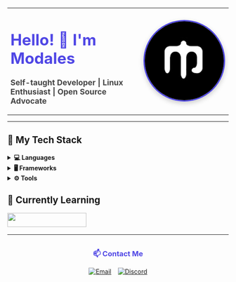 <!-- Profile Card Layout -->
<table>
  <tr>
    <td valign="middle" width="60%">
      <h1 align="left" style="color: #4f46e5; font-size: 2.2rem;">Hello! 👋 I'm Modales</h1>
      <p align="left" style="max-width: 400px; font-size: 1.1rem; color: #444;">
        <b>Self-taught Developer | Linux Enthusiast | Open Source Advocate</b>
      </p>
    </td>
    <td align="center" valign="middle" width="40%">
      <img src="./modalesxd.jpg" width="180" style="display: block; margin: auto; border-radius: 10rem; box-shadow: 0 4px 12px rgba(0,0,0,0.2); border: 3px solid #4f46e5;" alt="Profile picture" />
    </td>
  </tr>
</table>

---

## 🚀 My Tech Stack

<details>
  <summary><strong>💻 Languages</strong></summary>
  <p>
    <img src="https://skillicons.dev/icons?i=html,css,js,ts" alt="HTML, CSS, JavaScript, TypeScript" width="180" height="32"/>
  </p>
</details>
<details>
  <summary><strong>🖥️ Frameworks</strong></summary>
  <p>
<<<<<<< HEAD
    <img src="https://skillicons.dev/icons?i=nestjs,express,nextjs,react" alt="Next.js, React, Tailwind CSS, NestJS" width="180" height="32"/>
=======
    <img src="https://skillicons.dev/icons?i=react,tailwind,nestjs,expressjs" alt="Next.js, React, Tailwind CSS, NestJS" width="180" height="32"/>
>>>>>>> ee18c68ff652499d0f7e32d367460c58a7719661
  </p>
</details>
<details>
  <summary><strong>⚙️ Tools</strong></summary>
  <p>
    <img src="https://skillicons.dev/icons?i=bash,linux,git,pnpm,bash,npm,obsidian" alt="" width="220" height="32"/>
  </p>
</details>

## 🌱 Currently Learning
<img src="https://skillicons.dev/icons?i=docker,express,adonis,linux,python"  width="180" height="32"/>

---

<!-- Contact -->
<div align="center" style="margin-top: 32px;">
  <h3 style="margin-bottom: 16px; color: #4f46e5;">📫 Contact Me</h3>
  <div style="display: flex; gap: 15px; justify-content: center; flex-wrap: wrap;">
    <a href="mailto:modalesxd@protonmail.com">
      <img src="https://img.shields.io/badge/Email-8B89CC?style=for-the-badge&logo=protonmail&logoColor=white" alt="Email"/>
    </a>
    <a href="https://discord.gg/aGGMfz8EWR" target="_blank" rel="noopener noreferrer">
      <img src="https://img.shields.io/badge/Discord-139?style=for-the-badge&logo=discord&logoColor=white" alt="Discord"/>
    </a>
  </div>
</div>
